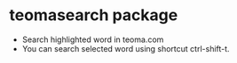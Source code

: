 # teomasearch package

* Search highlighted word in teoma.com
* You can search selected word using shortcut ctrl-shift-t.
